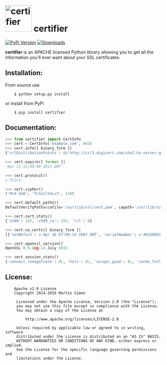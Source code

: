<h1><img src="https://raw.githubusercontent.com/remindr/certifier/master/doc/certifier.png" height=85 alt="certifier" title="certifier"> certifier</h1>

[![PyPi Version](http://img.shields.io/pypi/v/certifier.svg)](https://pypi.python.org/pypi/certifier/)   [![Downloads](http://img.shields.io/pypi/dm/certifier.svg)](https://pypi.python.org/pypi/certifier/)

**certifier** is an APACHE licensed Python library allowing you to get all the information you'll ever want about your SSL certificates.

## Installation:

From source use

		$ python setup.py install

or install from PyPi

		$ pip install certifier

## Documentation:

```python
>>> from certifier import CertInfo
>>> cert = CertInfo('example.com', 443)
>>> cert.info([ binary_form ])
{'crlDistributionPoints': (u'http://crl3.digicert.com/sha2-ha-server-g3.crl', u'http://crl4.digicert.com/sha2-ha-server-g3.crl'), 'subjectAltName': (('DNS', 'www.example.org'), ('DNS', 'example.com'), ('DNS', 'example.edu'), ('DNS', 'example.net'), ('DNS', 'example.org'), ('DNS', 'www.example.com'), ('DNS', 'www.example.edu'), ('DNS', 'www.example.net')), 'notBefore': u'Nov  6 00:00:00 2014 GMT', 'caIssuers': (u'http://cacerts.digicert.com/DigiCertSHA2HighAssuranceServerCA.crt',), 'OCSP': (u'http://ocsp.digicert.com',), 'serialNumber': u'0411DE8F53B462F6A5A861B712EC6B59', 'notAfter': 'Nov 13 12:00:00 2015 GMT', 'version': 3L, 'subject': ((('countryName', u'US'),), (('stateOrProvinceName', u'California'),), (('localityName', u'Los Angeles'),), (('organizationName', u'Internet Corporation for Assigned Names and Numbers'),), (('organizationalUnitName', u'Technology'),), (('commonName', u'www.example.org'),)), 'issuer': ((('countryName', u'US'),), (('organizationName', u'DigiCert Inc'),), (('organizationalUnitName', u'www.digicert.com'),), (('commonName', u'DigiCert SHA2 High Assurance Server CA'),))}
```

```python
>>> cert.expire([ format ])
'Nov 13 12:00:00 2015 GMT'
```

```python
>>> cert.protocol()
u'TLSv1'
```

```python
>>> cert.cipher()
('RC4-SHA', 'TLSv1/SSLv3', 128)
```

```python
>>> cert.default_paths()
DefaultVerifyPaths(cafile='/usr/lib/ssl/cert.pem', capath='/usr/lib/ssl/certs', openssl_cafile_env='SSL_CERT_FILE', openssl_cafile='/usr/lib/ssl/cert.pem', openssl_capath_env='SSL_CERT_DIR', openssl_capath='/usr/lib/ssl/certs')
```

```python
>>> cert.cert_stats()
{'x509': 155, 'x509_ca': 155, 'crl': 0}
```

```python
>>> cert.ca_certs([ binary_form ])
[{'notBefore': u'Apr 16 07:09:14 2007 GMT', 'serialNumber': u'49330001', 'notAfter': 'Apr 16 07:09:14 2027 GMT', 'version': 3L, 'subject': ((('countryName', u'CN'),), (('organizationName', u'CNNIC'),), (('commonName', u'CNNIC ROOT'),)), 'issuer': ((('countryName', u'CN'),), (('organizationName', u'CNNIC'),), (('commonName', u'CNNIC ROOT'),))}, {[...]}]
```

```python
>>> cert.openssl_version()
OpenSSL 0.9.8zg 14 July 2015
```

```python
>>> cert.session_stats()
{'connect_renegotiate': 0L, 'hits': 0L, 'accept_good': 0L, 'cache_full': 0L, 'accept_renegotiate': 0L, 'timeouts': 0L, 'number': 0L, 'accept': 0L, 'connect_good': 2L, 'connect': 2L, 'misses': 0L}
```

## License:

```
	Apache v2.0 License
	Copyright 2014-2016 Martin Simon

	 Licensed under the Apache License, Version 2.0 (the "License");
	 you may not use this file except in compliance with the License.
	 You may obtain a copy of the License at

		 http://www.apache.org/licenses/LICENSE-2.0

	 Unless required by applicable law or agreed to in writing, software
	 distributed under the License is distributed on an "AS IS" BASIS,
	 WITHOUT WARRANTIES OR CONDITIONS OF ANY KIND, either express or implied.
	 See the License for the specific language governing permissions and
	 limitations under the License.

```